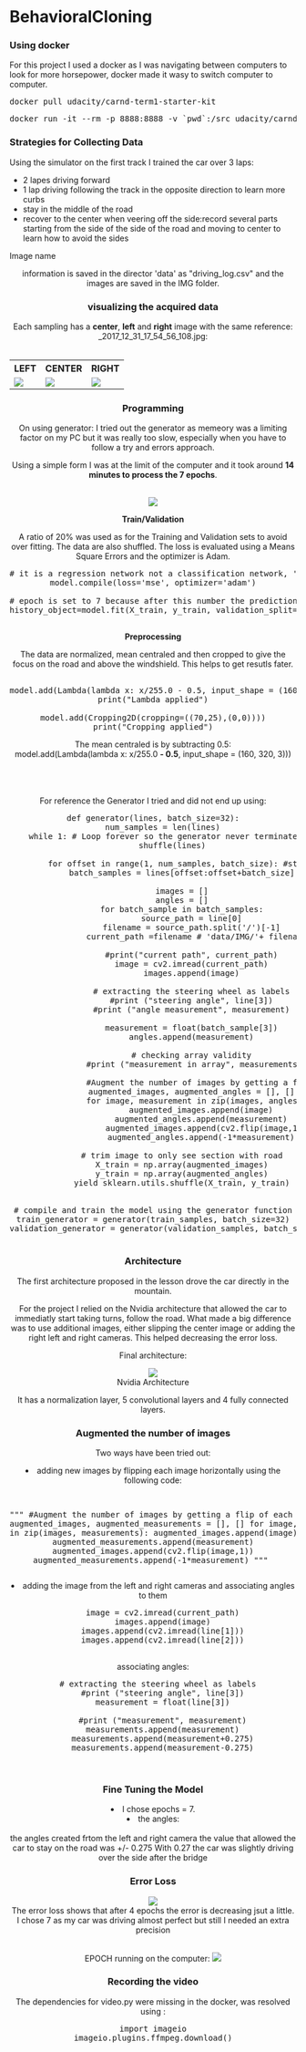 # BehavioralCloning

<h3> Using docker </h3>

For this project I used a docker as I was navigating between computers to look for more horsepower, docker made it wasy to switch computer to computer.

<pre>
docker pull udacity/carnd-term1-starter-kit
</pre>

<pre>
docker run -it --rm -p 8888:8888 -v `pwd`:/src udacity/carnd-term1-starter-kit
</pre>

<h3>Strategies for Collecting Data</h3>

Using the simulator on the first track I trained the car over 3 laps:
- 2 lapes driving forward
- 1 lap driving following the track in the opposite direction to learn more curbs
- stay in the middle of the road
- recover to the center when veering off the side:record several parts starting from the side of the side of the road and moving to center to learn how to avoid the sides

Image name <center><left><right> information is saved in the director 'data' as "driving_log.csv" and the images are saved in the IMG folder.

<h3> visualizing the acquired data </h3>
Each sampling has a <b>center</b>, <b>left</b> and <b>right</b> image with the same reference:<br>
<center><left><right>_2017_12_31_17_54_56_108.jpg: <br><br>

<table style="width:100%">
  <tr>
    <th>LEFT</th>
    <th>CENTER</th> 
    <th>RIGHT</th>
  </tr>
  <tr>
    <td><img src="assets/left_2018_01_04_15_20_38_120.jpg"></td>
    <td><img src="assets/center_2018_01_04_15_20_38_120.jpg"> </td> 
    <td><img src="assets/right_2018_01_04_15_20_38_120.jpg"> </td>
  </tr>
 
</table>


<h3> Programming </h3>

On using generator: I tried out the generator as memeory was a limiting factor on my PC but it was really too slow, especially when you have to follow a try and errors approach.

Using a simple form I was at the limit of the computer and it took around <b>14 minutes to process the 7 epochs</b>.

<br><img src="assets/DELL.jpg">

<b> Train/Validation </b><br>

A ratio of 20% was used as for the Training and Validation sets to avoid over fitting. The data are also shuffled.
The loss is evaluated using a Means Square Errors and the optimizer is Adam.

<pre>
# it is a regression network not a classification network, 'measn square errors' is used
model.compile(loss='mse', optimizer='adam')

# epoch is set to 7 because after this number the prediction accuracy decreases
history_object=model.fit(X_train, y_train, validation_split=0.2, shuffle=True, epochs=7)

</pre>

<b> Preprocessing </b>

The data are normalized, mean centraled and then cropped to give the focus on the road and above the windshield. This helps to get resutls fater.

<pre>
      
model.add(Lambda(lambda x: x/255.0 - 0.5, input_shape = (160, 320, 3)))
print("Lambda applied")

model.add(Cropping2D(cropping=((70,25),(0,0))))
print("Cropping applied")
</pre>

The mean centraled is by subtracting 0.5: <br> model.add(Lambda(lambda x: x/255.0 <b>- 0.5</b>, input_shape = (160, 320, 3)))<br><br>

<br><br>
For reference the Generator I tried and did not end up using:
<pre>
def generator(lines, batch_size=32):
    num_samples = len(lines)
    while 1: # Loop forever so the generator never terminates
        shuffle(lines)
        
        for offset in range(1, num_samples, batch_size): #starts at 1 to avoid headers
            batch_samples = lines[offset:offset+batch_size]

            images = []
            angles = []
            for batch_sample in batch_samples:
                source_path = line[0]
                filename = source_path.split('/')[-1]
                current_path =filename # 'data/IMG/'+ filename

                #print("current path", current_path)
                image = cv2.imread(current_path)
                images.append(image)
    
                # extracting the steering wheel as labels
                #print ("steering angle", line[3])
                #print ("angle measurement", measurement)
            
                measurement = float(batch_sample[3])
                angles.append(measurement)
                
                # checking array validity
                #print ("measurement in array", measurements[66])

                #Augment the number of images by getting a flip of each image
                augmented_images, augmented_angles = [], []
                for image, measurement in zip(images, angles):
                    augmented_images.append(image)
                    augmented_angles.append(measurement)
                    augmented_images.append(cv2.flip(image,1))
                    augmented_angles.append(-1*measurement)

            # trim image to only see section with road
            X_train = np.array(augmented_images)
            y_train = np.array(augmented_angles)
            yield sklearn.utils.shuffle(X_train, y_train)
            
            
# compile and train the model using the generator function
train_generator = generator(train_samples, batch_size=32)
validation_generator = generator(validation_samples, batch_size=32)            

</pre>

<h3> Architecture </h3>

The first architecture proposed in the lesson drove the car directly in the mountain.

For the project I relied on the Nvidia architecture that allowed the car to immediatly start taking turns, follow the road.
What made a big difference was to use additional images, either slipping the center image or adding the right left and right cameras.
This helped decreasing the error loss.

Final architecture:<br>

<img src="assets/network-architecture.jpg"> 
<br>Nvidia Architecture

It has a normalization layer, 5 convolutional layers and 4 fully connected layers.


<h3> Augmented the number of images </h3>

Two ways have been tried out:

<li> adding new images by flipping each image horizontally using the following code:
<pre>

"""
#Augment the number of images by getting a flip of each image
augmented_images, augmented_measurements = [], []
for image, measurement in zip(images, measurements):
    augmented_images.append(image)
    augmented_measurements.append(measurement)
    augmented_images.append(cv2.flip(image,1))
    augmented_measurements.append(-1*measurement)
"""
</pre>

<li> adding the image from the left and right cameras and associating angles to them </li>
<pre>
    image = cv2.imread(current_path)
    images.append(image)
    images.append(cv2.imread(line[1]))
    images.append(cv2.imread(line[2]))
    
</pre>

associating angles:
 <pre>
  # extracting the steering wheel as labels
    #print ("steering angle", line[3])
    measurement = float(line[3])
    
    #print ("measurement", measurement)
    measurements.append(measurement)
    measurements.append(measurement+0.275)
    measurements.append(measurement-0.275)
    
  </pre>  
    
<h3> Fine Tuning the Model </h3>
   
   <li>I chose epochs = 7.</li>
   <li>the angles: </li> <br> the angles created frtom the left and right camera the value that allowed the car to stay on the road was +/- 0.275
   With 0.27 the car was slightly driving over the side after the bridge
   
<h3> Error Loss </h3>

<img src="assets/loss_graph_010518.png">
<br>The error loss shows that after 4 epochs the error is decreasing jsut a little.
<br>I chose 7 as my car was driving almost perfect but still I needed an extra precision

<br>EPOCH running on the computer:
<img src="assets/error_loss_decreasing">

<h3> Recording the video </h3>

The dependencies for video.py were missing in the docker, was resolved using :
<pre>
import imageio
imageio.plugins.ffmpeg.download()
</pre>
